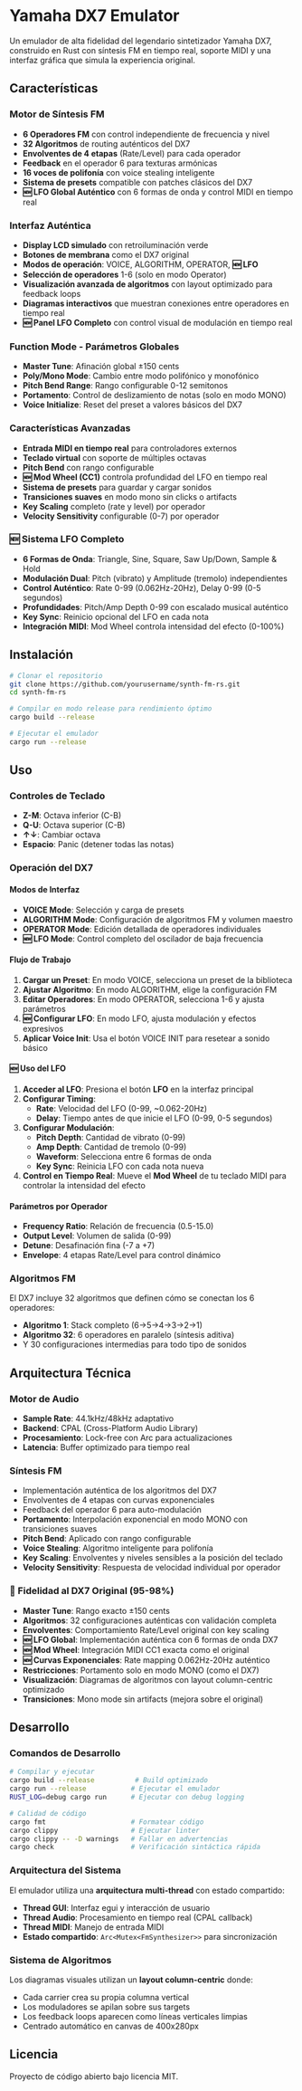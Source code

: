 # Yamaha DX7 Emulator

Un emulador de alta fidelidad del legendario sintetizador Yamaha DX7, construido en Rust con síntesis FM en tiempo real, soporte MIDI y una interfaz gráfica que simula la experiencia original.

## Características

### Motor de Síntesis FM
- **6 Operadores FM** con control independiente de frecuencia y nivel
- **32 Algoritmos** de routing auténticos del DX7
- **Envolventes de 4 etapas** (Rate/Level) para cada operador
- **Feedback** en el operador 6 para texturas armónicas
- **16 voces de polifonía** con voice stealing inteligente
- **Sistema de presets** compatible con patches clásicos del DX7
- **🆕 LFO Global Auténtico** con 6 formas de onda y control MIDI en tiempo real

### Interfaz Auténtica
- **Display LCD simulado** con retroiluminación verde
- **Botones de membrana** como el DX7 original
- **Modos de operación**: VOICE, ALGORITHM, OPERATOR, **🆕 LFO**
- **Selección de operadores** 1-6 (solo en modo Operator)
- **Visualización avanzada de algoritmos** con layout optimizado para feedback loops
- **Diagramas interactivos** que muestran conexiones entre operadores en tiempo real
- **🆕 Panel LFO Completo** con control visual de modulación en tiempo real

### Function Mode - Parámetros Globales
- **Master Tune**: Afinación global ±150 cents
- **Poly/Mono Mode**: Cambio entre modo polifónico y monofónico
- **Pitch Bend Range**: Rango configurable 0-12 semitonos
- **Portamento**: Control de deslizamiento de notas (solo en modo MONO)
- **Voice Initialize**: Reset del preset a valores básicos del DX7

### Características Avanzadas
- **Entrada MIDI en tiempo real** para controladores externos
- **Teclado virtual** con soporte de múltiples octavas
- **Pitch Bend** con rango configurable
- **🆕 Mod Wheel (CC1)** controla profundidad del LFO en tiempo real
- **Sistema de presets** para guardar y cargar sonidos
- **Transiciones suaves** en modo mono sin clicks o artifacts
- **Key Scaling** completo (rate y level) por operador
- **Velocity Sensitivity** configurable (0-7) por operador

### 🆕 Sistema LFO Completo
- **6 Formas de Onda**: Triangle, Sine, Square, Saw Up/Down, Sample & Hold
- **Modulación Dual**: Pitch (vibrato) y Amplitude (tremolo) independientes  
- **Control Auténtico**: Rate 0-99 (0.062Hz-20Hz), Delay 0-99 (0-5 segundos)
- **Profundidades**: Pitch/Amp Depth 0-99 con escalado musical auténtico
- **Key Sync**: Reinicio opcional del LFO en cada nota
- **Integración MIDI**: Mod Wheel controla intensidad del efecto (0-100%)

## Instalación

```bash
# Clonar el repositorio
git clone https://github.com/yourusername/synth-fm-rs.git
cd synth-fm-rs

# Compilar en modo release para rendimiento óptimo
cargo build --release

# Ejecutar el emulador
cargo run --release
```

## Uso

### Controles de Teclado
- **Z-M**: Octava inferior (C-B)
- **Q-U**: Octava superior (C-B)
- **↑↓**: Cambiar octava
- **Espacio**: Panic (detener todas las notas)

### Operación del DX7

#### Modos de Interfaz
- **VOICE Mode**: Selección y carga de presets
- **ALGORITHM Mode**: Configuración de algoritmos FM y volumen maestro
- **OPERATOR Mode**: Edición detallada de operadores individuales
- **🆕 LFO Mode**: Control completo del oscilador de baja frecuencia

#### Flujo de Trabajo
1. **Cargar un Preset**: En modo VOICE, selecciona un preset de la biblioteca
2. **Ajustar Algoritmo**: En modo ALGORITHM, elige la configuración FM
3. **Editar Operadores**: En modo OPERATOR, selecciona 1-6 y ajusta parámetros
4. **🆕 Configurar LFO**: En modo LFO, ajusta modulación y efectos expresivos
5. **Aplicar Voice Init**: Usa el botón VOICE INIT para resetear a sonido básico

#### 🆕 Uso del LFO
1. **Acceder al LFO**: Presiona el botón **LFO** en la interfaz principal
2. **Configurar Timing**:
   - **Rate**: Velocidad del LFO (0-99, ~0.062-20Hz)
   - **Delay**: Tiempo antes de que inicie el LFO (0-99, 0-5 segundos)
3. **Configurar Modulación**:
   - **Pitch Depth**: Cantidad de vibrato (0-99)
   - **Amp Depth**: Cantidad de tremolo (0-99)
   - **Waveform**: Selecciona entre 6 formas de onda
   - **Key Sync**: Reinicia LFO con cada nota nueva
4. **Control en Tiempo Real**: Mueve el **Mod Wheel** de tu teclado MIDI para controlar la intensidad del efecto

#### Parámetros por Operador
- **Frequency Ratio**: Relación de frecuencia (0.5-15.0)
- **Output Level**: Volumen de salida (0-99)
- **Detune**: Desafinación fina (-7 a +7)
- **Envelope**: 4 etapas Rate/Level para control dinámico

### Algoritmos FM
El DX7 incluye 32 algoritmos que definen cómo se conectan los 6 operadores:
- **Algoritmo 1**: Stack completo (6→5→4→3→2→1)
- **Algoritmo 32**: 6 operadores en paralelo (síntesis aditiva)
- Y 30 configuraciones intermedias para todo tipo de sonidos

## Arquitectura Técnica

### Motor de Audio
- **Sample Rate**: 44.1kHz/48kHz adaptativo
- **Backend**: CPAL (Cross-Platform Audio Library)
- **Procesamiento**: Lock-free con Arc<Mutex> para actualizaciones
- **Latencia**: Buffer optimizado para tiempo real

### Síntesis FM
- Implementación auténtica de los algoritmos del DX7
- Envolventes de 4 etapas con curvas exponenciales
- Feedback del operador 6 para auto-modulación
- **Portamento**: Interpolación exponencial en modo MONO con transiciones suaves
- **Pitch Bend**: Aplicado con rango configurable
- **Voice Stealing**: Algoritmo inteligente para polifonía
- **Key Scaling**: Envolventes y niveles sensibles a la posición del teclado
- **Velocity Sensitivity**: Respuesta de velocidad individual por operador

### 🎯 Fidelidad al DX7 Original (95-98%)
- **Master Tune**: Rango exacto ±150 cents
- **Algoritmos**: 32 configuraciones auténticas con validación completa
- **Envolventes**: Comportamiento Rate/Level original con key scaling
- **🆕 LFO Global**: Implementación auténtica con 6 formas de onda DX7
- **🆕 Mod Wheel**: Integración MIDI CC1 exacta como el original
- **🆕 Curvas Exponenciales**: Rate mapping 0.062Hz-20Hz auténtico
- **Restricciones**: Portamento solo en modo MONO (como el DX7)
- **Visualización**: Diagramas de algoritmos con layout column-centric optimizado
- **Transiciones**: Mono mode sin artifacts (mejora sobre el original)

## Desarrollo

### Comandos de Desarrollo
```bash
# Compilar y ejecutar
cargo build --release          # Build optimizado
cargo run --release           # Ejecutar el emulador
RUST_LOG=debug cargo run      # Ejecutar con debug logging

# Calidad de código
cargo fmt                     # Formatear código
cargo clippy                  # Ejecutar linter
cargo clippy -- -D warnings   # Fallar en advertencias
cargo check                   # Verificación sintáctica rápida
```

### Arquitectura del Sistema
El emulador utiliza una **arquitectura multi-thread** con estado compartido:
- **Thread GUI**: Interfaz egui y interacción de usuario
- **Thread Audio**: Procesamiento en tiempo real (CPAL callback)  
- **Thread MIDI**: Manejo de entrada MIDI
- **Estado compartido**: `Arc<Mutex<FmSynthesizer>>` para sincronización

### Sistema de Algoritmos
Los diagramas visuales utilizan un **layout column-centric** donde:
- Cada carrier crea su propia columna vertical
- Los moduladores se apilan sobre sus targets
- Los feedback loops aparecen como líneas verticales limpias
- Centrado automático en canvas de 400x280px

## Licencia

Proyecto de código abierto bajo licencia MIT.